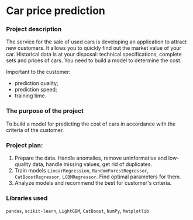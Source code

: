 # Car price prediction

### Project description

The service for the sale of used cars is developing an application to attract new customers. It allows you to quickly find out the market value of your car. Historical data is at your disposal: technical specifications, complete sets and prices of cars. You need to build a model to determine the cost.

Important to the customer:
- prediction quality;
- prediction speed;
- training time.

### The purpose of the project
To build a model for predicting the cost of cars in accordance with the criteria of the customer.

### Project plan:
1. Prepare the data. Handle anomalies, remove uninformative and low-quality data, handle missing values, get rid of duplicates.
2. Train models `LinearRegression`, `RandomForestRegressor`, `CatBoostRegressor`, `LGBMRegressor`. Find optimal parameters for them.
3. Analyze models and recommend the best for customer's criteria.

### Libraries used
`pandas`, `scikit-learn`, `LightGBM`, `CatBoost`, `NumPy`, `Matplotlib`